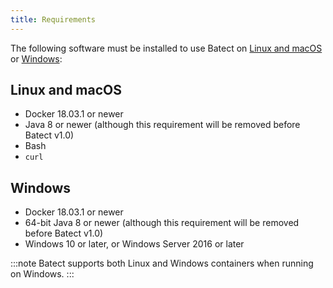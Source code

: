 ```yaml
---
title: Requirements
---
```


The following software must be installed to use Batect on [Linux and macOS](#linux-and-macos) or [Windows](#windows):

## Linux and macOS

* Docker 18.03.1 or newer
* Java 8 or newer (although this requirement will be removed before Batect v1.0)
* Bash
* `curl`

## Windows

* Docker 18.03.1 or newer
* 64-bit Java 8 or newer (although this requirement will be removed before Batect v1.0)
* Windows 10 or later, or Windows Server 2016 or later

:::note
Batect supports both Linux and Windows containers when running on Windows.
:::
